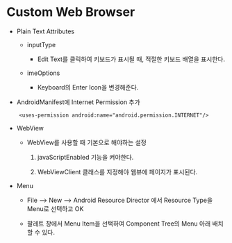 # Custom Web Browser

- Plain Text Attributes

    - inputType
        - Edit Text를 클릭하여 키보드가 표시될 때, 적절한 키보드 배열을 표시한다.

    - imeOptions
        - Keyboard의 Enter Icon을 변경해준다.

- AndroidManifest에 Internet Permission 추가
```
    <uses-permission android:name="android.permission.INTERNET"/>
```

- WebView

    - WebView를 사용할 때 기본으로 해야하는 설정

        1. javaScriptEnabled 기능을 켜야한다.

        2. WebViewClient 클래스를 지정해야 웹뷰에 페이지가 표시된다.

- Menu

    - File --> New --> Android Resource Director 에서 Resource Type을 Menu로 선택하고 OK

    - 팔레트 창에서 Menu Item을 선택하여 Component Tree의 Menu 아래 배치할 수 있다.